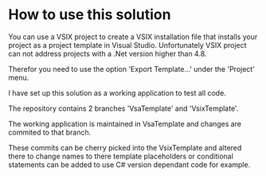 # How to use this solution

You can use a VSIX project to create a VSIX installation file that installs your project as a project template in Visual Studio.
Unfortunately VSIX project can not address projects with a .Net version higher than 4.8.

Therefor you need to use the option 'Export Template...' under the 'Project' menu.

I have set up this solution as a working application to test all code.

The repository contains 2 branches 'VsaTemplate' and 'VsixTemplate'.

The working application is maintained in VsaTemplate and changes are commited to that branch.

These commits can be cherry picked into the VsixTemplate and altered there to change names to there template placeholders or conditional statements can be added to use C# version dependant code for example.

